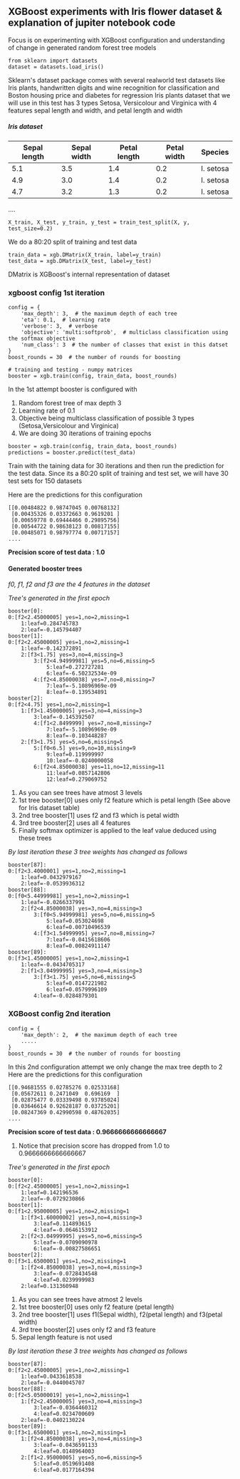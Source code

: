 ## XGBoost experiments with Iris flower dataset & explanation of jupiter notebook code

Focus is on experimenting with XGBoost configuration and understanding of change in generated random forest tree models

```
from sklearn import datasets
dataset = datasets.load_iris()
```
Sklearn's dataset package comes with several realworld test datasets like Iris plants, handwritten digits and wine recognition for classification and Boston housing price and diabetes for regression
Iris plants dataset that we will use in this test has 3 types Setosa, Versicolour and Virginica with 4 features sepal length and width, and petal length and width

##### Iris dataset #####
Sepal length | Sepal width | Petal length | Petal width	| Species
------------ | ----------- | ------------ | ----------- | --------
5.1	| 3.5 | 1.4 | 0.2 | I. setosa
4.9 | 3.0 | 1.4 | 0.2 | I. setosa
4.7 | 3.2 | 1.3 | 0.2 | I. setosa
....

```
X_train, X_test, y_train, y_test = train_test_split(X, y, test_size=0.2)
```
We do a 80:20 split of training and test data

```
train_data = xgb.DMatrix(X_train, label=y_train)
test_data = xgb.DMatrix(X_test, label=y_test)
```
DMatrix is XGBoost's internal representation of dataset 

### xgboost config 1st iteration ###
```
config = {
    'max_depth': 3,  # the maximum depth of each tree
    'eta': 0.1,  # learning rate 
    'verbose': 3,  # verbose
    'objective': 'multi:softprob',  # multiclass classification using the softmax objective
    'num_class': 3  # the number of classes that exist in this datset
}
boost_rounds = 30  # the number of rounds for boosting

# training and testing - numpy matrices
booster = xgb.train(config, train_data, boost_rounds)
```
In the 1st attempt booster is configured with 
1) Random forest tree of max depth 3 
2) Learning rate of 0.1
3) Objective being multiclass classification of possible 3 types (Setosa,Versicolour and Virginica)
4) We are doing 30 iterations of training epochs

```
booster = xgb.train(config, train_data, boost_rounds)
predictions = booster.predict(test_data)
```
Train with the taining data for 30 iterations and then run the prediction for the test data. Since its a 80:20 split of training and test set, we will have 30 test sets for 150 datasets

Here are the predictions for this configuration
```
[[0.00484822 0.98747045 0.00768132]
 [0.00435326 0.03372663 0.9619201 ]
 [0.00659778 0.69444466 0.29895756]
 [0.00544722 0.98638123 0.00817155]
 [0.00485071 0.98797774 0.00717157]
....

```
 **Precision score of test data :  1.0**
#### Generated booster trees ####
*f0, f1, f2 and f3 are the 4 features in the dataset*

*Tree's generated in the first epoch*
```
booster[0]:
0:[f2<2.45000005] yes=1,no=2,missing=1
	1:leaf=0.284745783
	2:leaf=-0.145794407
booster[1]:
0:[f2<2.45000005] yes=1,no=2,missing=1
	1:leaf=-0.142372891
	2:[f3<1.75] yes=3,no=4,missing=3
		3:[f2<4.94999981] yes=5,no=6,missing=5
			5:leaf=0.272727281
			6:leaf=-6.50232534e-09
		4:[f2<4.85000038] yes=7,no=8,missing=7
			7:leaf=-5.10896969e-09
			8:leaf=-0.139534891
booster[2]:
0:[f2<4.75] yes=1,no=2,missing=1
	1:[f3<1.45000005] yes=3,no=4,missing=3
		3:leaf=-0.145392507
		4:[f1<2.8499999] yes=7,no=8,missing=7
			7:leaf=-5.10896969e-09
			8:leaf=-0.103448287
	2:[f3<1.75] yes=5,no=6,missing=5
		5:[f0<6.5] yes=9,no=10,missing=9
			9:leaf=0.119999997
			10:leaf=-0.0240000058
		6:[f2<4.85000038] yes=11,no=12,missing=11
			11:leaf=0.0857142806
			12:leaf=0.279069752
```
1. As you can see trees have atmost 3 levels
1. 1st tree booster[0] uses only f2 feature which is petal length (See above for Iris dataset table)
1. 2nd tree booster[1] uses f2 and f3 which is petal width
1. 3rd tree booster[2] uses all 4 features 
1. Finally softmax optimizer is applied to the leaf value deduced using these trees

*By last iteration these 3 tree weights has changed as follows* 

```
booster[87]:
0:[f2<3.4000001] yes=1,no=2,missing=1
	1:leaf=0.0432979167
	2:leaf=-0.0539936312
booster[88]:
0:[f0<5.44999981] yes=1,no=2,missing=1
	1:leaf=-0.0266337991
	2:[f2<4.85000038] yes=3,no=4,missing=3
		3:[f0<5.94999981] yes=5,no=6,missing=5
			5:leaf=0.053024698
			6:leaf=0.00710496539
		4:[f3<1.54999995] yes=7,no=8,missing=7
			7:leaf=-0.0415618606
			8:leaf=0.00824911147
booster[89]:
0:[f3<1.45000005] yes=1,no=2,missing=1
	1:leaf=-0.0434705317
	2:[f1<3.04999995] yes=3,no=4,missing=3
		3:[f3<1.75] yes=5,no=6,missing=5
			5:leaf=0.0147221982
			6:leaf=0.0579996109
		4:leaf=-0.0284879301
```

### XGBoost config 2nd iteration ###
```
config = {
    'max_depth': 2,  # the maximum depth of each tree
    .....
}
boost_rounds = 30  # the number of rounds for boosting
```
In this 2nd configuration attempt we only change the max tree depth to 2
Here are the predictions for this configuration
```
[[0.94681555 0.02785276 0.02533168]
 [0.05672611 0.2471049  0.696169  ]
 [0.02875477 0.03339498 0.93785024]
 [0.03646614 0.92628187 0.03725201]
 [0.08247369 0.42990598 0.48762035]
....
```
 **Precision score of test data :  0.9666666666666667**
1. Notice that precision score has dropped from 1.0 to 0.9666666666666667

*Tree's generated in the first epoch*
```
booster[0]:
0:[f2<2.45000005] yes=1,no=2,missing=1
	1:leaf=0.142196536
	2:leaf=-0.0729230866
booster[1]:
0:[f1<2.95000005] yes=1,no=2,missing=1
	1:[f3<1.60000002] yes=3,no=4,missing=3
		3:leaf=0.114893615
		4:leaf=-0.0646153912
	2:[f2<3.04999995] yes=5,no=6,missing=5
		5:leaf=-0.0709090978
		6:leaf=-0.00827586651
booster[2]:
0:[f3<1.6500001] yes=1,no=2,missing=1
	1:[f2<4.85000038] yes=3,no=4,missing=3
		3:leaf=-0.0728434548
		4:leaf=0.0239999983
	2:leaf=0.131360948
```
1. As you can see trees have atmost 2 levels
1. 1st tree booster[0] uses only f2 feature (petal length)
1. 2nd tree booster[1] uses f1(Sepal width), f2(petal length) and f3(petal width)
1. 3rd tree booster[2] uses only f2 and f3 feature 
1. Sepal length feature is not used

*By last iteration these 3 tree weights has changed as follows*
```
booster[87]:
0:[f2<2.45000005] yes=1,no=2,missing=1
	1:leaf=0.0433618538
	2:leaf=-0.0440045707
booster[88]:
0:[f2<5.05000019] yes=1,no=2,missing=1
	1:[f2<2.45000005] yes=3,no=4,missing=3
		3:leaf=-0.0364460312
		4:leaf=0.0234700609
	2:leaf=-0.0402130224
booster[89]:
0:[f3<1.6500001] yes=1,no=2,missing=1
	1:[f2<4.85000038] yes=3,no=4,missing=3
		3:leaf=-0.0436591133
		4:leaf=0.0148964003
	2:[f1<2.95000005] yes=5,no=6,missing=5
		5:leaf=0.0519691408
		6:leaf=0.0177164394
```